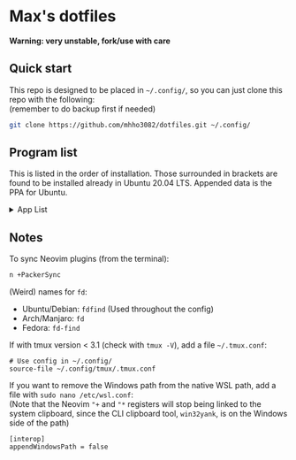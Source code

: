 # Max's dotfiles

**Warning: very unstable, fork/use with care**

## Quick start

This repo is designed to be placed in `~/.config/`,
so you can just clone this repo with the following:<br>
(remember to do backup first if needed)

```bash
git clone https://github.com/mhho3082/dotfiles.git ~/.config/
```

## Program list

This is listed in the order of installation.
Those surrounded in brackets are found to be installed already in Ubuntu 20.04 LTS.
Appended data is the PPA for Ubuntu.

<details>
<summary> App List </summary>

- (`tmux`)
- (`htop`)
- `git` (`ppa:git-core/ppa`)
- `unzip`
- `fish` (`ppa:fish-shell/release-3`)
- `exa` (`ppa:spvkgn/exa`)
- `fzf`
- `ripgrep`
- `fd-find`
- `gh` 
  ```
  $ sudo apt-key adv --keyserver keyserver.ubuntu.com --recv-key C99B11DEB97541F0
  $ sudo apt-add-repository https://cli.github.com/packages
  ```
- `nodejs`
  ```
  $ curl -fsSL https://deb.nodesource.com/setup_17.x | sudo -E bash -
  $ sudo apt-get install -y nodejs
  ```
- `npm`
- `python3-venv`
- `python3-pip`
- `neovim` (`ppa:neovim-ppa/stable`)
- `neovim` module (`sudo npm install -g neovim`)
- `clang`
- `clang-format`
- `llvm`
- `tldr` (`sudo npm install -g tldr`)

</details>

## Notes

To sync Neovim plugins (from the terminal):

```bash
n +PackerSync
```

(Weird) names for `fd`:
- Ubuntu/Debian: `fdfind` (Used throughout the config)
- Arch/Manjaro: `fd`
- Fedora: `fd-find`

If with tmux version < 3.1 (check with `tmux -V`),
add a file `~/.tmux.conf`:

```tmux
# Use config in ~/.config/
source-file ~/.config/tmux/.tmux.conf
```

If you want to remove the Windows path from the native WSL path,
add a file with `sudo nano /etc/wsl.conf`:<br>
(Note that the Neovim `"+` and `"*` registers will stop being linked to the system clipboard,
since the CLI clipboard tool, `win32yank`, is on the Windows side of the path)

```
[interop]
appendWindowsPath = false
```
